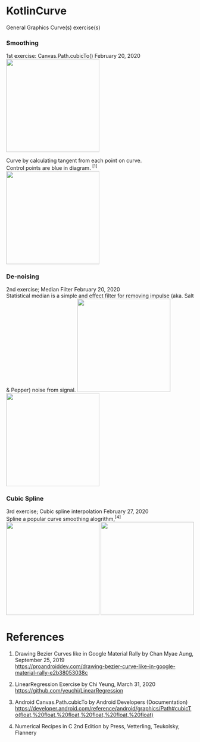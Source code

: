 # KotlinCurve
General Graphics Curve(s) exercise(s)

### Smoothing
1st exercise: Canvas.Path.cubicTo() February 20, 2020 \
<img width="250" src="https://user-images.githubusercontent.com/1282659/154866241-426a5906-507e-429b-b691-cd6ba3f33d53.jpg"> 

Curve by calculating tangent from each point on curve. \
Control points are blue in diagram. <sup>[1]</sup> \
<img width="250" src="https://user-images.githubusercontent.com/1282659/154866555-d2af3d03-322e-4343-89ea-3a693e4ff14e.png"> 

### De-noising
2nd exercise; Median Filter February 20, 2020 \
Statistical median is a simple and effect filter for removing impulse (aka. Salt & Pepper) noise from signal.
<img width="250" src="https://user-images.githubusercontent.com/1282659/154873489-6306bcc9-8a1e-4f30-bace-8908abba16b0.jpg"> <img width="250" src="https://user-images.githubusercontent.com/1282659/154873495-31097bd2-d1a5-4846-bde6-4d4c7004422e.jpg">

### Cubic Spline
3rd exercise; Cubic spline interpolation February 27, 2020 \
Spline a popular curve smoothing alogrithm,<sup>[4]</sup> \
<img width="250" src="https://user-images.githubusercontent.com/1282659/155912511-7d978824-f632-4003-af23-32062506d40c.jpg"> <img width="250" src="https://user-images.githubusercontent.com/1282659/155912512-f04bf8ab-e411-40e6-a5a1-fd0bec78b523.jpg">

# References

1. Drawing Bezier Curves like in Google Material Rally by Chan Myae Aung, September 25, 2019 \
   https://proandroiddev.com/drawing-bezier-curve-like-in-google-material-rally-e2b38053038c

2. LinearRegression Exercise by Chi Yeung, March 31, 2020 \
   https://github.com/yeuchi/LinearRegression
   
3. Android Canvas.Path.cubicTo by Android Developers (Documentation) \
   https://developer.android.com/reference/android/graphics/Path#cubicTo(float,%20float,%20float,%20float,%20float,%20float)

4. Numerical Recipes in C 2nd Edition by Press, Vetterling, Teukolsky, Flannery
